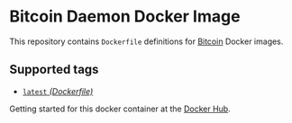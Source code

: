 Bitcoin Daemon Docker Image
====================

This repository contains `Dockerfile` definitions for [Bitcoin][bitcoin] Docker images.

## Supported tags

* [`latest` _(Dockerfile)_](Dockerfile)

Getting started for this docker container at the [Docker Hub][registry].

[bitcoin]: https://bitcoin.org
[registry]: https://hub.docker.com/r/zealic/bitcoind
